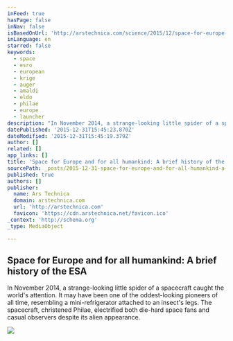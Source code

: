 ```yaml
---
inFeed: true
hasPage: false
inNav: false
isBasedOnUrl: 'http://arstechnica.com/science/2015/12/space-for-europe-and-for-all-humankind-a-brief-history-of-the-esa/'
inLanguage: en
starred: false
keywords:
  - space
  - esro
  - european
  - krige
  - auger
  - amaldi
  - eldo
  - philae
  - europe
  - launcher
description: "In November 2014, a strange-looking little spider of a spacecraft caught the world's attention. It may have been one of the oddest-looking pioneers of all time, resembling a mini-refrigerator attached to an insect's legs. The spacecraft, christened Philae, electrified both die-hard space fans and casual observers despite its alien appearance."
datePublished: '2015-12-31T15:45:23.870Z'
dateModified: '2015-12-31T15:45:19.379Z'
author: []
related: []
app_links: []
title: 'Space for Europe and for all humankind: A brief history of the ESA'
sourcePath: _posts/2015-12-31-space-for-europe-and-for-all-humankind-a-brief-history-of-t.md
published: true
authors: []
publisher:
  name: Ars Technica
  domain: arstechnica.com
  url: 'http://arstechnica.com'
  favicon: 'https://cdn.arstechnica.net/favicon.ico'
_context: 'http://schema.org'
_type: MediaObject

---
```

<article style=""><h1>Space for Europe and for all humankind: A brief history of the ESA</h1><p>In November 2014, a strange-looking little spider of a spacecraft caught the world's attention. It may have been one of the oddest-looking pioneers of all time, resembling a mini-refrigerator attached to an insect's legs. The spacecraft, christened Philae, electrified both die-hard space fans and casual observers despite its alien appearance.</p><img src="https://s3-us-west-2.amazonaws.com/the-grid-img/p/a1523c6d7c1999c9d109c04b6a419b7842630761.jpg" /></article>